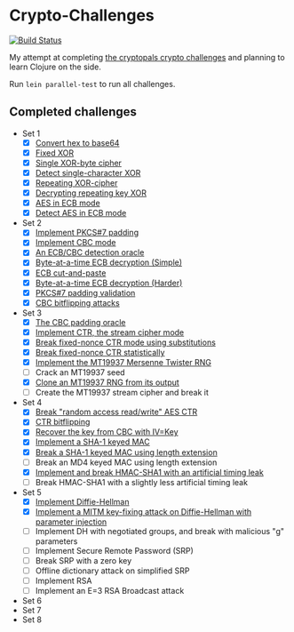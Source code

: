 # Crypto-Challenges

[![Build Status](https://travis-ci.org/milapsheth/Crypto-Challenges.svg?branch=master)](https://travis-ci.org/milapsheth/Crypto-Challenges)

My attempt at completing [the cryptopals crypto challenges](http://cryptopals.com/) and planning to learn Clojure on the side.

Run `lein parallel-test` to run all challenges.

## Completed challenges

* Set 1
   - [x] [Convert hex to base64](test/set1/hex_to_base64_test.clj)
   - [x] [Fixed XOR](test/set1/fixed_xor_test.clj)
   - [x] [Single XOR-byte cipher](test/set1/xor_cipher_test.clj)
   - [x] [Detect single-character XOR](test/set1/detect_xor_test.clj)
   - [x] [Repeating XOR-cipher](test/set1/repeating_xor_test.clj)
   - [x] [Decrypting repeating key XOR](test/set1/decrypt_vigenere_test.clj)
   - [x] [AES in ECB mode](test/set1/decrypt_aes_test.clj)
   - [x] [Detect AES in ECB mode](test/set1/detect_aes_test.clj)
* Set 2
   - [x] [Implement PKCS#7 padding](test/set2/padding_test.clj)
   - [x] [Implement CBC mode](test/set2/decrypt_cbc_test.clj)
   - [x] [An ECB/CBC detection oracle](test/set2/aes_oracle_test.clj)
   - [x] [Byte-at-a-time ECB decryption (Simple)](test/set2/break_ecb_simple_test.clj)
   - [x] [ECB cut-and-paste](test/set2/profile_parser_test.clj)
   - [x] [Byte-at-a-time ECB decryption (Harder)](test/set2/break_ecb_harder_test.clj)
   - [x] [PKCS#7 padding validation](test/set2/validate_padding_test.clj)
   - [x] [CBC bitflipping attacks](test/set2/cbc_attack_test.clj)
* Set 3
   - [x] [The CBC padding oracle](test/set3/cbc_padding_oracle_test.clj)
   - [x] [Implement CTR, the stream cipher mode](test/set3/decrypt_ctr_test.clj)
   - [x] [Break fixed-nonce CTR mode using substitutions](test/set3/break_ctr_test.clj)
   - [x] [Break fixed-nonce CTR statistically](test/set3/break_ctr_test.clj)
   - [x] [Implement the MT19937 Mersenne Twister RNG](src/util/mersenne_twister.clj)
   - [ ] Crack an MT19937 seed
   - [x] [Clone an MT19937 RNG from its output](test/set3/break_mt.clj)
   - [ ] Create the MT19937 stream cipher and break it
* Set 4
   - [x] [Break "random access read/write" AES CTR](test/set4/break_edit_ctr.clj)
   - [x] [CTR bitflipping](test/set4/break_ctr_bitflip.clj)
   - [x] [Recover the key from CBC with IV=Key](test/set4/cbc_key_recovery_test.clj)
   - [x] [Implement a SHA-1 keyed MAC](test/set4/sha1_test.clj)
   - [x] [Break a SHA-1 keyed MAC using length extension](test/set4/sha1_length_ext_test.clj)
   - [ ] Break an MD4 keyed MAC using length extension
   - [x] [Implement and break HMAC-SHA1 with an artificial timing leak](test/set4/hmac_timing_attack_test.clj)
   - [ ] Break HMAC-SHA1 with a slightly less artificial timing leak
* Set 5
   - [x] [Implement Diffie-Hellman](test/set5/dh_test.clj)
   - [x] [Implement a MITM key-fixing attack on Diffie-Hellman with parameter injection](test/set5/dh_mitm_attack_test.clj)
   - [ ] Implement DH with negotiated groups, and break with malicious "g" parameters
   - [ ] Implement Secure Remote Password (SRP)
   - [ ] Break SRP with a zero key
   - [ ] Offline dictionary attack on simplified SRP
   - [ ] Implement RSA
   - [ ] Implement an E=3 RSA Broadcast attack
* Set 6
* Set 7
* Set 8
